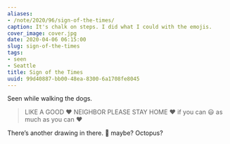 ```yaml
---
aliases:
- /note/2020/96/sign-of-the-times/
caption: It's chalk on steps. I did what I could with the emojis.
cover_image: cover.jpg
date: 2020-04-06 06:15:00
slug: sign-of-the-times
tags:
- seen
- Seattle
title: Sign of the Times
uuid: 99d40887-bb00-48ea-8300-6a1708fe8045
---
```


Seen while walking the dogs.

> LIKE A GOOD :heart: NEIGHBOR PLEASE STAY HOME :heart: if you can
> :smiley: as much as you can :heart:

There’s another drawing in there. :balloon: maybe? Octopus?